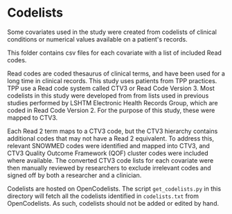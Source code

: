 # Codelists

Some covariates used in the study were created from codelists of clinical conditions or numerical values available on a patient's records. 

This folder contains csv files for each covariate with a list of included Read codes. 

Read codes are coded thesaurus of clinical terms, and have been used for a long time in clinical records. This study uses patients from TPP practices. TPP use a Read code system called CTV3 or Read Code Version 3. Most codelists in this study were developed from from lists used in previous studies performed by LSHTM Electronic Health Records Group, which are coded in Read Code Version 2. For the purpose of this study, these were mapped to CTV3.

Each Read 2 term maps to a CTV3 code, but the CTV3 hierarchy contains additional codes that may not have a Read 2 equivalent. To address this, relevant SNOWMED codes were identified and mapped into CTV3, and CTV3 Quality Outcome Framework (QOF) cluster codes were included where available. The converted CTV3 code lists for each covariate were then manually reviewed by researchers to exclude irrelevant codes and signed off by both a researcher and a clinician.

Codelists are hosted on OpenCodelists.  The script `get_codelists.py` in this directory will fetch all the codelists identified in `codelists.txt` from OpenCodelists.  As such, codelists should not be added or edited by hand.
